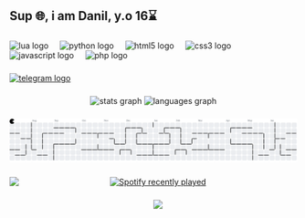 <h2 align="left">Sup 🌐, i am Danil, y.o 16⌛</h2>

###

<div align="left">
  <img src="https://cdn.jsdelivr.net/gh/devicons/devicon/icons/lua/lua-original.svg" height="30" alt="lua logo"  />
  <img width="12" />
  <img src="https://cdn.jsdelivr.net/gh/devicons/devicon/icons/python/python-original.svg" height="30" alt="python logo"  />
  <img width="12" />
  <img src="https://cdn.jsdelivr.net/gh/devicons/devicon/icons/html5/html5-original.svg" height="30" alt="html5 logo"  />
  <img width="12" />
  <img src="https://cdn.jsdelivr.net/gh/devicons/devicon/icons/css3/css3-original.svg" height="30" alt="css3 logo"  />
  <img width="12" />
  <img src="https://cdn.jsdelivr.net/gh/devicons/devicon/icons/javascript/javascript-original.svg" height="30" alt="javascript logo"  />
  <img width="12" />
  <img src="https://cdn.jsdelivr.net/gh/devicons/devicon/icons/php/php-original.svg" height="30" alt="php logo"  />
</div>

###

<div align="left">
  <a href="https://t.me/hichimiro" target="_blank">
    <img src="https://img.shields.io/static/v1?message=Telegram&logo=telegram&label=&color=2CA5E0&logoColor=white&labelColor=&style=for-the-badge" height="35" alt="telegram logo"  />
  </a>
</div>

###

<div align="center">
  <img src="https://github-readme-stats.vercel.app/api?username=diaslo&hide_title=false&hide_rank=false&show_icons=true&include_all_commits=true&count_private=true&disable_animations=false&theme=dracula&locale=en&hide_border=false&order=1" height="150" alt="stats graph"  />
  <img src="https://github-readme-stats.vercel.app/api/top-langs?username=diaslo&locale=en&hide_title=false&layout=compact&card_width=320&langs_count=5&theme=dracula&hide_border=false&order=2" height="150" alt="languages graph"  />
</div>

###

<picture>
  <source media="(prefers-color-scheme: dark)" srcset="https://raw.githubusercontent.com/diaslo/diaslo/output/pacman-contribution-graph-dark.svg">
  <source media="(prefers-color-scheme: light)" srcset="https://raw.githubusercontent.com/diaslo/diaslo/output/pacman-contribution-graph.svg">
  <img alt="pacman contribution graph" src="https://raw.githubusercontent.com/diaslo/diaslo/output/pacman-contribution-graph.svg">
</picture>

###

<img align="left" height="225" src="https://media1.tenor.com/m/RHgUyUYav98AAAAC/anime.gif"  />

###

<div align="center">
  <a href="https://open.spotify.com/user/31ahl27w44ulsqpr2sxmsh64isxy">
    <img src="https://spotify-recently-played-readme.vercel.app/api?user=31ahl27w44ulsqpr2sxmsh64isxy&count=4&unique=false" alt="Spotify recently played"  />
  </a>
</div>

###

<div align="center">
  <img src="https://visitor-badge.laobi.icu/badge?page_id=diaslo.diaslo&"  />
</div>

###
